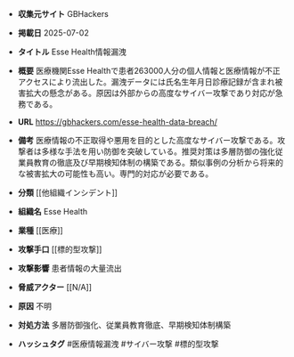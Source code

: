 - **収集元サイト**
GBHackers

- **掲載日**
2025-07-02

- **タイトル**
Esse Health情報漏洩

- **概要**
医療機関Esse Healthで患者263000人分の個人情報と医療情報が不正アクセスにより流出した。漏洩データには氏名生年月日診療記録が含まれ被害拡大の懸念がある。原因は外部からの高度なサイバー攻撃であり対応が急務である。

- **URL**
https://gbhackers.com/esse-health-data-breach/

- **備考**
医療情報の不正取得や悪用を目的とした高度なサイバー攻撃である。攻撃者は多様な手法を用い防御を突破している。推奨対策は多層防御の強化従業員教育の徹底及び早期検知体制の構築である。類似事例の分析から将来的な被害拡大の可能性も高い。専門的対応が必要である。

- **分類**
[[他組織インシデント]]

- **組織名**
Esse Health

- **業種**
[[医療]]

- **攻撃手口**
[[標的型攻撃]]

- **攻撃影響**
患者情報の大量流出

- **脅威アクター**
[[N/A]]

- **原因**
不明

- **対処方法**
多層防御強化、従業員教育徹底、早期検知体制構築

- **ハッシュタグ**
#医療情報漏洩 #サイバー攻撃 #標的型攻撃
